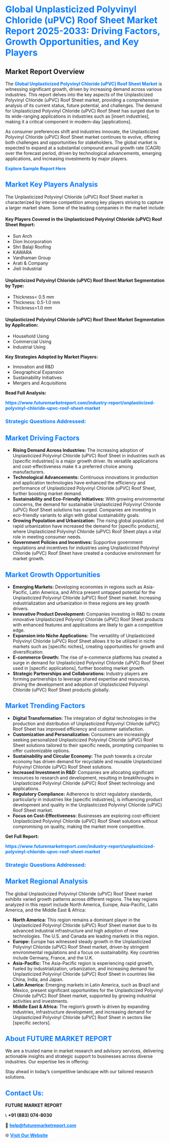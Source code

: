 <h1 style="color: #007BFF;">Global Unplasticized Polyvinyl Chloride (uPVC) Roof Sheet Market Report 2025-2033: Driving Factors, Growth Opportunities, and Key Players</h1>

<section id="overview">
<h2>Market Report Overview</h2>
<p>The <a href="https://www.futuremarketreport.com/industry-report/unplasticized-polyvinyl-chloride-upvc-roof-sheet-market" style="color: #007BFF; text-decoration: none;"><strong>Global Unplasticized Polyvinyl Chloride (uPVC) Roof Sheet Market</strong></a> is witnessing significant growth, driven by increasing demand across various industries. This report delves into the key aspects of the Unplasticized Polyvinyl Chloride (uPVC) Roof Sheet market, providing a comprehensive analysis of its current status, future potential, and challenges. The demand for Unplasticized Polyvinyl Chloride (uPVC) Roof Sheet has surged due to its wide-ranging applications in industries such as [insert industries], making it a critical component in modern-day [applications].</p>
<p>As consumer preferences shift and industries innovate, the Unplasticized Polyvinyl Chloride (uPVC) Roof Sheet market continues to evolve, offering both challenges and opportunities for stakeholders. The global market is expected to expand at a substantial compound annual growth rate (CAGR) over the forecast period, driven by technological advancements, emerging applications, and increasing investments by major players.</p>
</section>

<section id="overview">
<p><a href="https://www.futuremarketreport.com/request-sample/reportId=86061" style="color: #007BFF; text-decoration: none;"><strong>Explore Sample Report Here</strong></a></p>
</section>

<section id="key-players">
<h2 style="color: #007BFF;">Market Key Players Analysis</h2>
<p>The Unplasticized Polyvinyl Chloride (uPVC) Roof Sheet market is characterized by intense competition among key players striving to capture a larger market share. Some of the leading companies in the market include:</p>
<h4>Key Players Covered in the Unplasticized Polyvinyl Chloride (uPVC) Roof Sheet Report:</h4>
<ul><li>Sun Arch</li><li>Dion Incorporation</li><li>Shri Balaji Roofing</li><li>KAWARA</li><li>Vardhaman Group</li><li>Arati &amp; Company</li><li>Jieli Industrial</li></ul>
<h4>Unplasticized Polyvinyl Chloride (uPVC) Roof Sheet Market Segmentation by Type:</h4>
<ul><li>Thickness&lt; 0.5 mm</li><li>Thickness: 0.5-1.0 mm</li><li>Thickness&gt;1.0 mm</li></ul>

<h4>Unplasticized Polyvinyl Chloride (uPVC) Roof Sheet Market Segmentation by Application:</h4>
<ul><li>Household Using</li><li>Commercial Using</li><li>Industrial Using</li></ul>
<p><strong>Key Strategies Adopted by Market Players:</strong></p>
<ul>
<li>Innovation and R&D</li>
<li>Geographical Expansion</li>
<li>Sustainability Initiatives</li>
<li>Mergers and Acquisitions</li>
</ul>
</section>

<section>
<p><strong>Read Full Analysis: </strong></p><a href="https://www.futuremarketreport.com/industry-report/unplasticized-polyvinyl-chloride-upvc-roof-sheet-market" style="color: #007BFF; text-decoration: none;"><strong>https://www.futuremarketreport.com/industry-report/unplasticized-polyvinyl-chloride-upvc-roof-sheet-market</strong></a>
<h3 style="color: #007BFF;">Strategic Questions Addressed:</h3>
</section>

<section id="driving-factors">
<h2 style="color: #007BFF;">Market Driving Factors</h2>
<ul>
<li><strong>Rising Demand Across Industries:</strong> The increasing adoption of Unplasticized Polyvinyl Chloride (uPVC) Roof Sheet in industries such as [specific industries] is a major growth driver. Its versatile applications and cost-effectiveness make it a preferred choice among manufacturers.</li>
<li><strong>Technological Advancements:</strong> Continuous innovations in production and application technologies have enhanced the efficiency and performance of Unplasticized Polyvinyl Chloride (uPVC) Roof Sheet, further boosting market demand.</li>
<li><strong>Sustainability and Eco-Friendly Initiatives:</strong> With growing environmental concerns, the demand for sustainable Unplasticized Polyvinyl Chloride (uPVC) Roof Sheet solutions has surged. Companies are investing in eco-friendly variants to align with global sustainability goals.</li>
<li><strong>Growing Population and Urbanization:</strong> The rising global population and rapid urbanization have increased the demand for [specific products], where Unplasticized Polyvinyl Chloride (uPVC) Roof Sheet plays a vital role in meeting consumer needs.</li>
<li><strong>Government Policies and Incentives:</strong> Supportive government regulations and incentives for industries using Unplasticized Polyvinyl Chloride (uPVC) Roof Sheet have created a conducive environment for market growth.</li>
</ul>
</section>

<section id="growth-opportunities">
<h2 style="color: #007BFF;">Market Growth Opportunities</h2>
<ul>
<li><strong>Emerging Markets:</strong> Developing economies in regions such as Asia-Pacific, Latin America, and Africa present untapped potential for the Unplasticized Polyvinyl Chloride (uPVC) Roof Sheet market. Increasing industrialization and urbanization in these regions are key growth drivers.</li>
<li><strong>Innovative Product Development:</strong> Companies investing in R&D to create innovative Unplasticized Polyvinyl Chloride (uPVC) Roof Sheet products with enhanced features and applications are likely to gain a competitive edge.</li>
<li><strong>Expansion into Niche Applications:</strong> The versatility of Unplasticized Polyvinyl Chloride (uPVC) Roof Sheet allows it to be utilized in niche markets such as [specific niches], creating opportunities for growth and diversification.</li>
<li><strong>E-commerce Growth:</strong> The rise of e-commerce platforms has created a surge in demand for Unplasticized Polyvinyl Chloride (uPVC) Roof Sheet used in [specific applications], further boosting market growth.</li>
<li><strong>Strategic Partnerships and Collaborations:</strong> Industry players are forming partnerships to leverage shared expertise and resources, driving the development and adoption of Unplasticized Polyvinyl Chloride (uPVC) Roof Sheet products globally.</li>
</ul>
</section>

<section id="trending-factors">
<h2 style="color: #007BFF;">Market Trending Factors</h2>
<ul>
<li><strong>Digital Transformation:</strong> The integration of digital technologies in the production and distribution of Unplasticized Polyvinyl Chloride (uPVC) Roof Sheet has improved efficiency and customer satisfaction.</li>
<li><strong>Customization and Personalization:</strong> Consumers are increasingly seeking personalized Unplasticized Polyvinyl Chloride (uPVC) Roof Sheet solutions tailored to their specific needs, prompting companies to offer customizable options.</li>
<li><strong>Sustainability and Circular Economy:</strong> The push towards a circular economy has driven demand for recyclable and reusable Unplasticized Polyvinyl Chloride (uPVC) Roof Sheet solutions.</li>
<li><strong>Increased Investment in R&D:</strong> Companies are allocating significant resources to research and development, resulting in breakthroughs in Unplasticized Polyvinyl Chloride (uPVC) Roof Sheet technology and applications.</li>
<li><strong>Regulatory Compliance:</strong> Adherence to strict regulatory standards, particularly in industries like [specific industries], is influencing product development and quality in the Unplasticized Polyvinyl Chloride (uPVC) Roof Sheet market.</li>
<li><strong>Focus on Cost-Effectiveness:</strong> Businesses are exploring cost-efficient Unplasticized Polyvinyl Chloride (uPVC) Roof Sheet solutions without compromising on quality, making the market more competitive.</li>
</ul>
</section>

<section>
<p><strong>Get Full Report: </strong></p><a href="https://www.futuremarketreport.com/industry-report/unplasticized-polyvinyl-chloride-upvc-roof-sheet-market" style="color: #007BFF; text-decoration: none;"><strong>https://www.futuremarketreport.com/industry-report/unplasticized-polyvinyl-chloride-upvc-roof-sheet-market</strong></a>
<h3 style="color: #007BFF;">Strategic Questions Addressed:</h3>
</section>


<section id="regional-analysis">
<h2 style="color: #007BFF;">Market Regional Analysis</h2>
<p>The global Unplasticized Polyvinyl Chloride (uPVC) Roof Sheet market exhibits varied growth patterns across different regions. The key regions analyzed in this report include North America, Europe, Asia-Pacific, Latin America, and the Middle East & Africa:</p>
<ul>
<li><strong>North America:</strong> This region remains a dominant player in the Unplasticized Polyvinyl Chloride (uPVC) Roof Sheet market due to its advanced industrial infrastructure and high adoption of new technologies. The U.S. and Canada are leading markets in this region.</li>
<li><strong>Europe:</strong> Europe has witnessed steady growth in the Unplasticized Polyvinyl Chloride (uPVC) Roof Sheet market, driven by stringent environmental regulations and a focus on sustainability. Key countries include Germany, France, and the U.K.</li>
<li><strong>Asia-Pacific:</strong> The Asia-Pacific region is experiencing rapid growth, fueled by industrialization, urbanization, and increasing demand for Unplasticized Polyvinyl Chloride (uPVC) Roof Sheet in countries like China, India, and Japan.</li>
<li><strong>Latin America:</strong> Emerging markets in Latin America, such as Brazil and Mexico, present significant opportunities for the Unplasticized Polyvinyl Chloride (uPVC) Roof Sheet market, supported by growing industrial activities and investments.</li>
<li><strong>Middle East & Africa:</strong> The region’s growth is driven by expanding industries, infrastructure development, and increasing demand for Unplasticized Polyvinyl Chloride (uPVC) Roof Sheet in sectors like [specific sectors].</li>
</ul>
</section>

<footer>
<h2 style="color: #007BFF;">About FUTURE MARKET REPORT</h2>
<p>We are a trusted name in market research and advisory services, delivering actionable insights and strategic support to businesses across diverse industries. Our expertise lies in offering:</p>

<p>Stay ahead in today’s competitive landscape with our tailored research solutions.</p>

<h2 style="color: #007BFF;">Contact Us:</h2>
<p><strong>FUTURE MARKET REPORT</strong></p>
<p>📞 <strong>+91 (883) 074-8030</strong></p>
<p>📧 <strong><a href="mailto:help@futuremarketreport.com" style="color: #007BFF;">help@futuremarketreport.com</a></strong></p>
<p>🌐 <strong><a href="https://www.futuremarketreport.com/" style="color: #007BFF;">Visit Our Website</a></strong></p>
</footer>